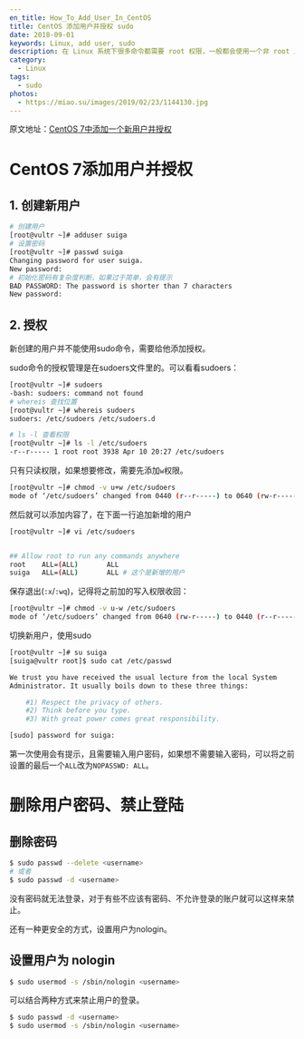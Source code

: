 ```yaml
---
en_title: How_To_Add_User_In_CentOS
title: CentOS 添加用户并授权 sudo
date: 2018-09-01
keywords: Linux, add user, sudo
description: 在 Linux 系统下很多命令都需要 root 权限，一般都会使用一个非 root 用户通过 sudo 命令来调用权限。这里记录了如何添加一个用户并设置 sudo 权限。
category:
  - Linux
tags:
  - sudo
photos:
  - https://miao.su/images/2019/02/23/1144130.jpg
---
```


原文地址：[CentOS 7中添加一个新用户并授权](https://blog.csdn.net/GGxiaobai/article/details/53504989)

# CentOS 7添加用户并授权

## 1. 创建新用户

```bash
# 创建用户
[root@vultr ~]# adduser suiga
# 设置密码
[root@vultr ~]# passwd suiga
Changing password for user suiga.
New password:
# 初始化密码有复杂度判断，如果过于简单，会有提示
BAD PASSWORD: The password is shorter than 7 characters
New password:
```

## 2. 授权

新创建的用户并不能使用sudo命令，需要给他添加授权。

sudo命令的授权管理是在sudoers文件里的。可以看看sudoers：

```bash
[root@vultr ~]# sudoers
-bash: sudoers: command not found
# whereis 查找位置
[root@vultr ~]# whereis sudoers
sudoers: /etc/sudoers /etc/sudoers.d

# ls -l 查看权限
[root@vultr ~]# ls -l /etc/sudoers
-r--r----- 1 root root 3938 Apr 10 20:27 /etc/sudoers
```

只有只读权限，如果想要修改，需要先添加`w`权限。

```bash
[root@vultr ~]# chmod -v u+w /etc/sudoers
mode of ‘/etc/sudoers’ changed from 0440 (r--r-----) to 0640 (rw-r-----)
```

然后就可以添加内容了，在下面一行追加新增的用户

```bash
[root@vultr ~]# vi /etc/sudoers


## Allow root to run any commands anywhere
root    ALL=(ALL)       ALL
suiga   ALL=(ALL)       ALL # 这个是新增的用户
```

保存退出(`:x`/`:wq`)，记得将之前加的写入权限收回：

```bash
[root@vultr ~]# chmod -v u-w /etc/sudoers
mode of ‘/etc/sudoers’ changed from 0640 (rw-r-----) to 0440 (r--r-----)
```

切换新用户，使用sudo

```bash
[root@vultr ~]# su suiga
[suiga@vultr root]$ sudo cat /etc/passwd

We trust you have received the usual lecture from the local System
Administrator. It usually boils down to these three things:

    #1) Respect the privacy of others.
    #2) Think before you type.
    #3) With great power comes great responsibility.

[sudo] password for suiga:
```

第一次使用会有提示，且需要输入用户密码，如果想不需要输入密码，可以将之前设置的最后一个`ALL`改为`NOPASSWD: ALL`。

# 删除用户密码、禁止登陆

## 删除密码

```bash
$ sudo passwd --delete <username>
# 或者
$ sudo passwd -d <username>
```

没有密码就无法登录，对于有些不应该有密码、不允许登录的账户就可以这样来禁止。

还有一种更安全的方式，设置用户为nologin。

## 设置用户为 nologin

```bash
$ sudo usermod -s /sbin/nologin <username>
```

可以结合两种方式来禁止用户的登录。

```bash
$ sudo passwd -d <username>
$ sudo usermod -s /sbin/nologin <username>
```
